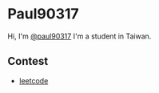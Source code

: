 # Paul90317
Hi, I'm [@paul90317](https://github.com/paul90317)
I'm a student in Taiwan.    

## Contest
* [leetcode](https://leetcode.com/paul2239648/)  
